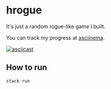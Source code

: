 # hrogue

It's just a random rogue-like game I built.

You can track my progress at [asciinema](https://asciinema.org/~rasen).

[![asciicast](https://asciinema.org/a/327511.svg)](https://asciinema.org/a/327511)

## How to run

```sh
stack run
```
